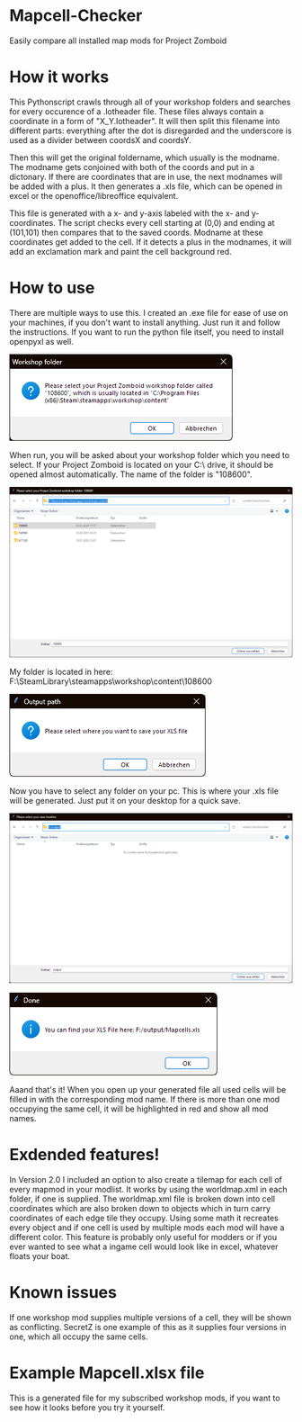 # Mapcell-Checker
Easily compare all installed map mods for Project Zomboid
# How it works
This Pythonscript crawls through all of your workshop folders and searches for every occurence of a .lotheader file. These files always contain a coordinate in a form of "X_Y.lotheader". It will then split this filename into different parts: everything after the dot is disregarded and the underscore is used as a divider between coordsX and coordsY.

Then this will get the original foldername, which usually is the modname. The modname gets conjoined with both of the coords and put in a dictonary. If there are coordinates that are in use, the next modnames will be added with a plus.
It then generates a .xls file, which can be opened in excel or the openoffice/libreoffice equivalent.

This file is generated with a x- and y-axis labeled with the x- and y-coordinates. The script checks every cell starting at (0,0) and ending at (101,101) then compares that to the saved coords. Modname at these coordinates get added to the cell. If it detects a plus in the modnames, it will add an exclamation mark and paint the cell background red.
# How to use
There are multiple ways to use this.
I created an .exe file for ease of use on your machines, if you don't want to install anything. Just run it and follow the instructions.
If you want to run the python file itself, you need to install openpyxl as well.


![Folder selection](/assets/folder_select.png?raw=true "Folder selection")

When run, you will be asked about your workshop folder which you need to select. If your Project Zomboid is located on your C:\ drive, it should be opened almost automatically. The name of the folder is "108600".

![Workshop folder](/assets/workshop_folder.png?raw=true "Workshop folder")

My folder is located in here: F:\SteamLibrary\steamapps\workshop\content\108600

![Output path](/assets/output_path.png?raw=true "Output path")

Now you have to select any folder on your pc. This is where your .xls file will be generated. Just put it on your desktop for a quick save.

![Output folder](/assets/output_folder.png?raw=true "Output folder")

![Done](/assets/done.png?raw=true "Finished")

Aaand that's it! When you open up your generated file all used cells will be filled in with the corresponding mod name. If there is more than one mod occupying the same cell, it will be highlighted in red and show all mod names.

# Exdended features!

In Version 2.0 I included an option to also create a tilemap for each cell of every mapmod in your modlist. It works by using the worldmap.xml in each folder, if one is supplied. The worldmap.xml file is broken down into cell coordinates which are also broken down to objects which in turn carry coordinates of each edge tile they occupy. Using some math it recreates every object and if one cell is used by multiple mods each mod will have a different color.
This feature is probably only useful for modders or if you ever wanted to see what a ingame cell would look like in excel, whatever floats your boat.

# Known issues
If one workshop mod supplies multiple versions of a cell, they will be shown as conflicting. SecretZ is one example of this as it supplies four versions in one, which all occupy the same cells.
# Example Mapcell.xlsx file
This is a generated file for my subscribed workshop mods, if you want to see how it looks before you try it yourself.
